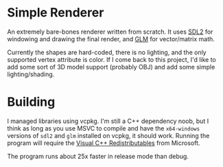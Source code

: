# Simple Renderer

An extremely bare-bones renderer written from scratch. It uses [SDL2](https://github.com/libsdl-org/SDL) for windowing and drawing the final render, and [GLM](https://github.com/g-truc/glm) for vector/matrix math.

Currently the shapes are hard-coded, there is no lighting, and the only supported vertex attribute is color. If I come back to this project, I'd like to add some sort of 3D model support (probably OBJ) and add some simple lighting/shading.

# Building
I managed libraries using vcpkg. I'm still a C++ dependency noob, but I think as long as you use MSVC to compile and have the `x64-windows` versions of `sdl2` and `glm` installed on vcpkg, it should work. Running the program will require the [Visual C++ Redistributables](https://learn.microsoft.com/en-US/cpp/windows/latest-supported-vc-redist?view=msvc-170) from Microsoft.

The program runs about 25x faster in release mode than debug.